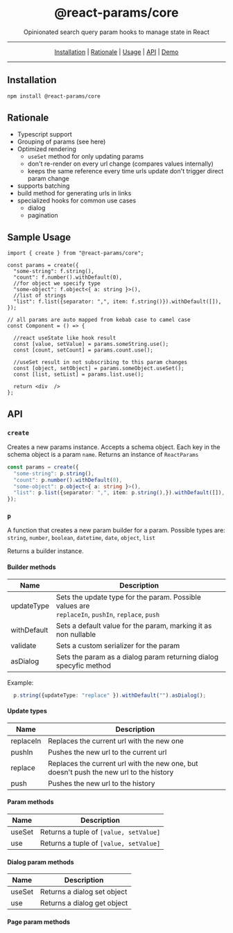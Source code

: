 
<div align="center">
  <h1>@react-params/core</h1>
  <p>
    Opinionated search query param hooks to manage state in React
  </p>
<hr />

<a href="#installation">Installation</a> |
<a href="#rationale">Rationale</a> |
<a href="#usage">Usage</a> |
<a href="#api">API</a> |
<a href="https://pbeshai.github.io/use-query-params/">Demo</a>

</div>
<hr/>

## Installation

```bash
npm install @react-params/core
```
## Rationale

* Typescript support 
* Grouping of params (see here)
* Optimized rendering
  * `useSet` method for only updating params
  * don't re-render on every url change (compares values internally)
  * keeps the same reference every time urls update don't trigger direct param change
* supports batching
* build method for generating urls in links
* specialized hooks for common use cases
  * dialog
  * pagination

## Sample Usage

```tsx
import { create } from "@react-params/core";

const params = create({
  "some-string": f.string(),
  "count": f.number().withDefault(0),
  //for object we specify type
  "some-object": f.object<{ a: string }>(),
  //list of strings
  "list": f.list({separator: ",", item: f.string()}).withDefault([]),
});

// all params are auto mapped from kebab case to camel case
const Component = () => {
    
  //react useState like hook result
  const [value, setValue] = params.someString.use();
  const [count, setCount] = params.count.use();
  
  //useSet result in not subscribing to this param changes
  const [object, setObject] = params.someObject.useSet();
  const [list, setList] = params.list.use();
  
  return <div  />
};
```

## API

### `create`

Creates a new params instance. Accepts a schema object.
Each key in the schema object is a param `name`.
Returns an instance of `ReactParams`

```ts
const params = create({
  "some-string": p.string(),
  "count": p.number().withDefault(0),
  "some-object": p.object<{ a: string }>(),
  "list": p.list({separator: ",", item: p.string(),}).withDefault([]),
});
```

### `p`

A function that creates a new param builder for a param.
Possible types are:\
`string`, `number`, `boolean`, `datetime`, `date`, `object`, `list`

Returns a builder instance.

#### Builder methods

| Name        | Description                                                                                            |
|-------------|--------------------------------------------------------------------------------------------------------|
| updateType  | Sets the update type for the param. Possible values are <br/> `replaceIn`, `pushIn`, `replace`, `push` |
| withDefault | Sets a default value for the param, marking it as non nullable                                         |
| validate    | Sets a custom serializer for the param                                                                 |
| asDialog    | Sets the param as a dialog param returning dialog specyfic method                                      |

Example:

```ts
  p.string({updateType: "replace" }).withDefault("").asDialog();
```

#### Update types

|Name|Description|
|----|-----------|
|replaceIn|Replaces the current url with the new one|
|pushIn|Pushes the new url to the current url|
|replace|Replaces the current url with the new one, but doesn't push the new url to the history|
|push|Pushes the new url to the history|

#### Param methods

| Name | Description |
| --- | --- |
| useSet | Returns a tuple of `[value, setValue]` |
| use | Returns a tuple of `[value, setValue]` |

#### Dialog param methods

| Name | Description |
| --- | --- |
| useSet | Returns a dialog set object |
| use | Returns a dialog get object |

#### Page param methods
